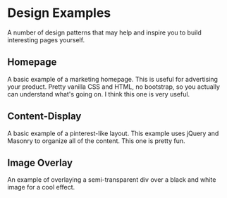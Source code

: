 # Design Examples

A number of design patterns that may help and inspire you to build interesting pages yourself.

## Homepage
A basic example of a marketing homepage. This is useful for advertising your product. Pretty vanilla CSS and HTML, no bootstrap, so you actually can understand what's going on. I think this one is very useful.

## Content-Display
A basic example of a pinterest-like layout. This example uses jQuery and Masonry to organize all of the content. This one is pretty fun.

## Image Overlay
An example of overlaying a semi-transparent div over a black and white image for a cool effect.